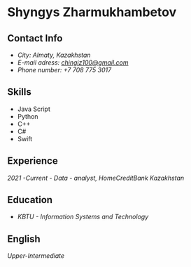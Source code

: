#  Shyngys Zharmukhambetov
## Contact Info
- *City: Almaty, Kazakhstan* 
- *E-mail adress: chingiz100@gmail.com*
-  *Phone number: +7 708 775 3017*
## Skills
- Java Script
- Python
- C++
- C#
- Swift
## Experience
*2021 -Current - Data - analyst, HomeCreditBank Kazakhstan*
## Education
- *KBTU - Information Systems and Technology*
## English
*Upper-Intermediate*
